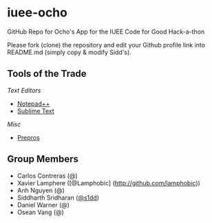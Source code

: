 iuee-ocho
=========

GitHub Repo for Ocho's App for the IUEE Code for Good Hack-a-thon

Please fork (clone) the repository and edit your Github profile link into README.md (simply copy & modify Sidd's).

Tools of the Trade
------------------
*Text Editors*
* [Notepad++](http://notepad-plus-plus.org/)
* [Sublime Text](http://sublimetext.com)

*Misc*
* [Prepros](http://alphapixels.com/prepros/)

Group Members
-------------
* Carlos Contreras (@)
* Xavier Lamphere ([@Lamphobic] (http://github.com/lamphobic))
* Anh Nguyen (@)
* Siddharth Sridharan ([@s1dd](http://github.com/s1dd))
* Daniel Warner (@)
* Osean Vang (@)

